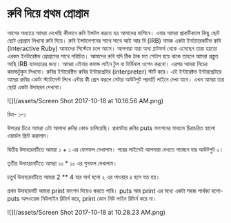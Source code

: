 # **রুবি দিয়ে প্রথম প্রোগ্রাম**

আগের অধ্যায়ে আমরা দেখেছি কীভাবে রুবি ইন্সটল করতে হয় আমাদের মাশিনে। এবার আমরা প্রাকটিক্যাল কিছু ছোট ছোট প্রোগ্রাম লিখবো রুবি দিয়ে। রুবি ইন্সটলেশনের সাথে সাথে আই আর বি \(IRB\) নামক একটা ইনট্যারেকটিভ রুবি \(Interactive Ruby\) আমাদের সিস্টেমে চলে আসে। আপনারা যারা অন্য প্লাটফর্ম থেকে এসেছেন তারা হয়তো এরকম ইনটারেক্টভ প্রোগ্রামের সাথে পরিচিত। আমাদের রুবি যদি ঠিক ঠাক মত সেটাপ হয়ে থাকে তাহলে আমরা প্রস্তুুত আছি IRB ব্যাবহারের জন্য। আমরা এইবার কমান্ড লাইন টুল বা টার্মিনাল ওপেন করবো। এরপর আমরা নিচের কমান্ডটুকুন লিখবো। রুবির ইন্টারেক্টিভ রুবির ইন্টারপ্রেটার \(interpreter\) স্টার্ট করে। এই ইন্টারেক্টভ ইন্টারপ্রেটারে আমরা রুবির একটা স্ট্যাটমেন্ট লিখে এন্টার কী প্রেস করলে সেটার আউটপুট পরবর্তি লাইনে দেখা যাবে। এখন আমরা তার ছোট্ট একটা উদাহরন দেখবো।

![](/assets/Screen Shot 2017-10-18 at 10.16.56 AM.png)

চিত্র- ১-১



উপরের চিত্রে আমরা ৩টা আলাদা রুবির কোড চালিয়েছি। প্রথমটায় রুবির puts ফাংশনের মাধ্যমে চিরাচরিত হ্যালো ওয়ার্ডল প্রিন্ট করালাম। 

দ্বিতীয় উদাহারনটিতে আমরা ১ ‌+ ১ এর যোগফল দেখালাম।  পরের লাইনেই আপনারা দেখতে পাচ্ছেন  যার আউটপুট ২।

তৃতীয় উদাহারনটিতে আমরা ১০ \* ১০ এর গুনফল দেখালাম।

চতুর্থ উদাহারনটিতে আমরা 2 \*\* 4 যার অর্থ হলো ২ এর পাওয়ার ৪ হলে যত হয়। 



প্রথম উদাহারনটি আমরা print ফাংশন দিয়েও করতে পারি। puts আর print এর মধ্যে একটা সহজ পার্থক্য হলো- puts অলওয়েজ নিউলাইন রিটার্ন করে, print কোন নিউ লাইন রিটার্ন করে না।

![](/assets/Screen Shot 2017-10-18 at 10.28.23 AM.png)

